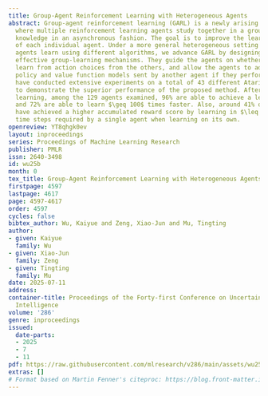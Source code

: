 ```yaml
---
title: Group-Agent Reinforcement Learning with Heterogeneous Agents
abstract: Group-agent reinforcement learning (GARL) is a newly arising learning scenario,
  where multiple reinforcement learning agents study together in a group, sharing
  knowledge in an asynchronous fashion. The goal is to improve the learning performance
  of each individual agent. Under a more general heterogeneous setting where different
  agents learn using different algorithms, we advance GARL by designing novel and
  effective group-learning mechanisms. They guide the agents on whether and how to
  learn from action choices from the others, and allow the agents to adopt available
  policy and value function models sent by another agent if they perform better. We
  have conducted extensive experiments on a total of 43 different Atari 2600 games
  to demonstrate the superior performance of the proposed method. After the group
  learning, among the 129 agents examined, 96% are able to achieve a learning speed-up,
  and 72% are able to learn $\geq 100$ times faster. Also, around 41% of those agents
  have achieved a higher accumulated reward score by learning in $\leq 5%$ of the
  time steps required by a single agent when learning on its own.
openreview: YT8qhgk0ev
layout: inproceedings
series: Proceedings of Machine Learning Research
publisher: PMLR
issn: 2640-3498
id: wu25b
month: 0
tex_title: Group-Agent Reinforcement Learning with Heterogeneous Agents
firstpage: 4597
lastpage: 4617
page: 4597-4617
order: 4597
cycles: false
bibtex_author: Wu, Kaiyue and Zeng, Xiao-Jun and Mu, Tingting
author:
- given: Kaiyue
  family: Wu
- given: Xiao-Jun
  family: Zeng
- given: Tingting
  family: Mu
date: 2025-07-11
address:
container-title: Proceedings of the Forty-first Conference on Uncertainty in Artificial
  Intelligence
volume: '286'
genre: inproceedings
issued:
  date-parts:
  - 2025
  - 7
  - 11
pdf: https://raw.githubusercontent.com/mlresearch/v286/main/assets/wu25b/wu25b.pdf
extras: []
# Format based on Martin Fenner's citeproc: https://blog.front-matter.io/posts/citeproc-yaml-for-bibliographies/
---
```

